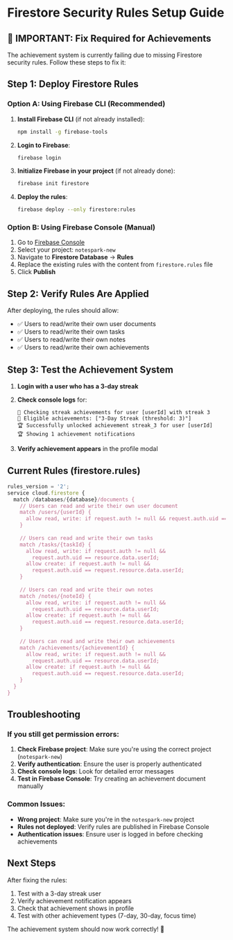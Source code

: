 # Firestore Security Rules Setup Guide

## 🚨 IMPORTANT: Fix Required for Achievements

The achievement system is currently failing due to missing Firestore security rules. Follow these steps to fix it:

## Step 1: Deploy Firestore Rules

### Option A: Using Firebase CLI (Recommended)

1. **Install Firebase CLI** (if not already installed):
   ```bash
   npm install -g firebase-tools
   ```

2. **Login to Firebase**:
   ```bash
   firebase login
   ```

3. **Initialize Firebase in your project** (if not already done):
   ```bash
   firebase init firestore
   ```

4. **Deploy the rules**:
   ```bash
   firebase deploy --only firestore:rules
   ```

### Option B: Using Firebase Console (Manual)

1. Go to [Firebase Console](https://console.firebase.google.com/)
2. Select your project: `notespark-new`
3. Navigate to **Firestore Database** → **Rules**
4. Replace the existing rules with the content from `firestore.rules` file
5. Click **Publish**

## Step 2: Verify Rules Are Applied

After deploying, the rules should allow:
- ✅ Users to read/write their own user documents
- ✅ Users to read/write their own tasks
- ✅ Users to read/write their own notes  
- ✅ Users to read/write their own achievements

## Step 3: Test the Achievement System

1. **Login with a user who has a 3-day streak**
2. **Check console logs** for:
   ```
   🎯 Checking streak achievements for user [userId] with streak 3
   🎯 Eligible achievements: ["3-Day Streak (threshold: 3)"]
   🏆 Successfully unlocked achievement streak_3 for user [userId]
   🏆 Showing 1 achievement notifications
   ```

3. **Verify achievement appears** in the profile modal

## Current Rules (firestore.rules)

```javascript
rules_version = '2';
service cloud.firestore {
  match /databases/{database}/documents {
    // Users can read and write their own user document
    match /users/{userId} {
      allow read, write: if request.auth != null && request.auth.uid == userId;
    }
    
    // Users can read and write their own tasks
    match /tasks/{taskId} {
      allow read, write: if request.auth != null && 
        request.auth.uid == resource.data.userId;
      allow create: if request.auth != null && 
        request.auth.uid == request.resource.data.userId;
    }
    
    // Users can read and write their own notes
    match /notes/{noteId} {
      allow read, write: if request.auth != null && 
        request.auth.uid == resource.data.userId;
      allow create: if request.auth != null && 
        request.auth.uid == request.resource.data.userId;
    }
    
    // Users can read and write their own achievements
    match /achievements/{achievementId} {
      allow read, write: if request.auth != null && 
        request.auth.uid == resource.data.userId;
      allow create: if request.auth != null && 
        request.auth.uid == request.resource.data.userId;
    }
  }
}
```

## Troubleshooting

### If you still get permission errors:

1. **Check Firebase project**: Make sure you're using the correct project (`notespark-new`)
2. **Verify authentication**: Ensure the user is properly authenticated
3. **Check console logs**: Look for detailed error messages
4. **Test in Firebase Console**: Try creating an achievement document manually

### Common Issues:

- **Wrong project**: Make sure you're in the `notespark-new` project
- **Rules not deployed**: Verify rules are published in Firebase Console
- **Authentication issues**: Ensure user is logged in before checking achievements

## Next Steps

After fixing the rules:
1. Test with a 3-day streak user
2. Verify achievement notification appears
3. Check that achievement shows in profile
4. Test with other achievement types (7-day, 30-day, focus time)

The achievement system should now work correctly! 🎉
